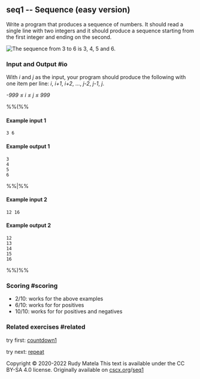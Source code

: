 seq1 -- Sequence (easy version)
-------------------------------

Write a program that produces a sequence of numbers.
It should read a single line with two integers
and it should produce a sequence starting
from the first integer and ending on the second.

![The sequence from 3 to 6 is 3, 4, 5 and 6.](/seq1.svg)

### Input and Output  #io

With _i_ and _j_ as the input,
your program should produce the following with one item per line:
_i_, _i+1_, _i+2_, ..., _j-2_, _j-1_, _j_.

_-999 ≤ i ≤ j ≤ 999_

%%(%%

#### Example input 1

	3 6

#### Example output 1

	3
	4
	5
	6

%%|%%

#### Example input 2

	12 16

#### Example output 2

	12
	13
	14
	15
	16

%%)%%


### Scoring  #scoring

* 2/10: works for the above examples
* 6/10: works for for positives
* 10/10: works for for positives and negatives


### Related exercises  #related

try first: [countdown1](/countdown1)

try next: [repeat](/repeat)


Copyright © 2020-2022  Rudy Matela
This text is available under the CC BY-SA 4.0 license.
Originally available on [cscx.org](https://cscx.org)/[seq1](https://cscx.org/seq1)
